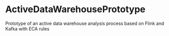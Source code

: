 # ActiveDataWarehousePrototype
Prototype of an active data warehouse analysis process based on Flink and Kafka with ECA rules
